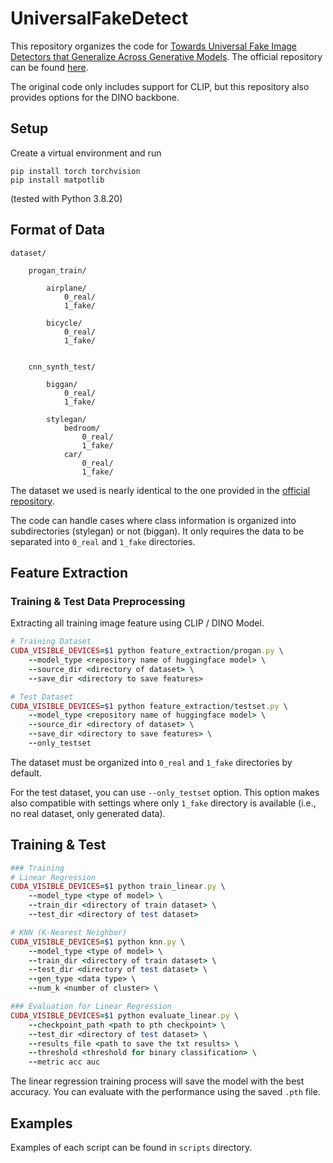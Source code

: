 # UniversalFakeDetect

This repository organizes the code for [Towards Universal Fake Image Detectors that Generalize Across Generative Models](https://arxiv.org/abs/2302.10174). The official repository can be found [here](https://github.com/WisconsinAIVision/UniversalFakeDetect).

The original code only includes support for CLIP, but this repository also provides options for the DINO backbone.

## Setup
Create a virtual environment and run
```
pip install torch torchvision
pip install matpotlib
```
(tested with Python 3.8.20)


## Format of Data
```
dataset/

    progan_train/
        
        airplane/
            0_real/
            1_fake/
        
        bicycle/
            0_real/
            1_fake/
    

    cnn_synth_test/
        
        biggan/
            0_real/
            1_fake/
        
        stylegan/
            bedroom/
                0_real/
                1_fake/
            car/
                0_real/
                1_fake/

```
The dataset we used is nearly identical to the one provided in the [official repository](https://github.com/WisconsinAIVision/UniversalFakeDetect).

The code can handle cases where class information is organized into subdirectories (stylegan) or not (biggan). It only requires the data to be separated into `0_real` and `1_fake` directories.


## Feature Extraction

### Training & Test Data Preprocessing
Extracting all training image feature using CLIP / DINO Model.
```ruby
# Training Dataset
CUDA_VISIBLE_DEVICES=$1 python feature_extraction/progan.py \
    --model_type <repository name of huggingface model> \
    --source_dir <directory of dataset> \
    --save_dir <directory to save features>

# Test Dataset
CUDA_VISIBLE_DEVICES=$1 python feature_extraction/testset.py \
    --model_type <repository name of huggingface model> \
    --source_dir <directory of dataset> \
    --save_dir <directory to save features> \
    --only_testset
```

The dataset must be organized into `0_real` and `1_fake` directories by default.

For the test dataset, you can use `--only_testset` option. This option makes also compatible with settings where only `1_fake` directory is available (i.e., no real dataset, only generated data).


## Training & Test
```ruby
### Training
# Linear Regression
CUDA_VISIBLE_DEVICES=$1 python train_linear.py \
    --model_type <type of model> \
    --train_dir <directory of train dataset> \
    --test_dir <directory of test dataset>

# KNN (K-Nearest Neighbor)
CUDA_VISIBLE_DEVICES=$1 python knn.py \
    --model_type <type of model> \
    --train_dir <directory of train dataset> \
    --test_dir <directory of test dataset> \
    --gen_type <data type> \
    --num_k <number of cluster> \

### Evaluation for Linear Regression
CUDA_VISIBLE_DEVICES=$1 python evaluate_linear.py \
    --checkpoint_path <path to pth checkpoint> \
    --test_dir <directory of test dataset> \
    --results_file <path to save the txt results> \
    --threshold <threshold for binary classification> \
    --metric acc auc
```

The linear regression training process will save the model with the best accuracy.
You can evaluate with the performance using the saved `.pth` file.


## Examples
Examples of each script can be found in `scripts` directory.
